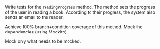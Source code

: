 Write tests for the `readingProgress` method. The method sets the progress of the user in reading a book. According to their progress, the system also sends an email to the reader.

Achieve 100% branch+condition coverage of this method. Mock the dependencies (using Mockito).

Mock only what needs to be mocked.